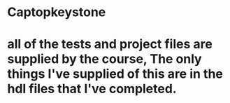 # Captopkeystone
# all of the tests and project files are supplied by the course, The only things I've supplied of this are in the hdl files that I've completed.
